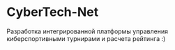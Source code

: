 # CyberTech-Net
Разработка интегрированной платформы управления киберспортивными турнирами и расчета рейтинга
:)
